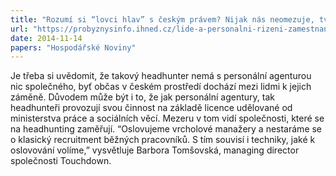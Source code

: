 ```yaml
---
title: "Rozumí si “lovci hlav” s českým právem? Nijak nás neomezuje, tvrdí"
url: "https://probyznysinfo.ihned.cz/lide-a-personalni-rizeni-zamestnanci/c1-63117560-rozumi-si-lovci-hlav-s-nbsp-ceskym-pravem-nbsp-nijak-nas-neomezuje-tvrdi"
date: 2014-11-14
papers: "Hospodářské Noviny"
---
```


Je třeba si uvědomit, že takový headhunter nemá s personální agenturou nic společného, byť občas v českém prostředí dochází mezi lidmi k jejich záměně. Důvodem může být i to, že jak personální agentury, tak headhunteři provozují svou činnost na základě licence udělované od ministerstva práce a sociálních věcí. Mezeru v tom vidí společnosti, které se na headhunting zaměřují. “Oslovujeme vrcholové manažery a nestaráme se o klasický recruitment běžných pracovníků. S tím souvisí i techniky, jaké k oslovování volíme,” vysvětluje Barbora Tomšovská, managing director společnosti Touchdown.